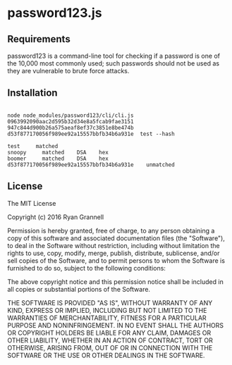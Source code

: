 # password123.js

## Requirements

password123 is a command-line tool for checking if a password is one of the 10,000 most commonly used; such passwords should not be used as they are vulnerable to brute force attacks.

## Installation

```

node node_modules/password123/cli/cli.js 0963992090aac2d595b32d34e8a5fcab9fae3151 947c844d900b26a575aeaf8ef37c3851e8be474b d53f877170056f989ee92a15557bbfb34b6a931e  test --hash

test     matched
snoopy     matched    DSA    hex
boomer     matched    DSA    hex
d53f877170056f989ee92a15557bbfb34b6a931e    unmatched
```

## License

The MIT License

Copyright (c) 2016 Ryan Grannell

Permission is hereby granted, free of charge, to any person obtaining a copy of this software and associated documentation files (the "Software"), to deal in the Software without restriction, including without limitation the rights to use, copy, modify, merge, publish, distribute, sublicense, and/or sell copies of the Software, and to permit persons to whom the Software is furnished to do so, subject to the following conditions:

The above copyright notice and this permission notice shall be included in all copies or substantial portions of the Software.

THE SOFTWARE IS PROVIDED "AS IS", WITHOUT WARRANTY OF ANY KIND, EXPRESS OR IMPLIED, INCLUDING BUT NOT LIMITED TO THE WARRANTIES OF MERCHANTABILITY, FITNESS FOR A PARTICULAR PURPOSE AND NONINFRINGEMENT. IN NO EVENT SHALL THE AUTHORS OR COPYRIGHT HOLDERS BE LIABLE FOR ANY CLAIM, DAMAGES OR OTHER LIABILITY, WHETHER IN AN ACTION OF CONTRACT, TORT OR OTHERWISE, ARISING FROM, OUT OF OR IN CONNECTION WITH THE SOFTWARE OR THE USE OR OTHER DEALINGS IN THE SOFTWARE.
